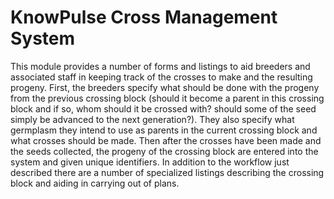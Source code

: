 # KnowPulse Cross Management System
This module provides a number of forms and listings to aid breeders and associated staff in keeping track of the crosses to 
make and the resulting progeny. First, the breeders specify what should be done with the progeny from the previous crossing 
block (should it become a parent in this crossing block and if so, whom should it be crossed with? should some of the seed 
simply be advanced to the next generation?). They also specify what germplasm they intend to use as parents in the current 
crossing block and what crosses should be made. Then after the crosses have been made and the seeds collected, the progeny 
of the crossing block are entered into the system and given unique identifiers. In addition to the workflow just described
there are a number of specialized listings describing the crossing block and aiding in carrying out of plans.
